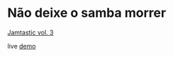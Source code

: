 # Não deixe o samba morrer

[Jamtastic vol. 3](http://jams.gamejolt.io/jamtasticvol3)

live [demo](https://gamejolt.com/games/nao-deixe-o-samba-morrer/322253)
